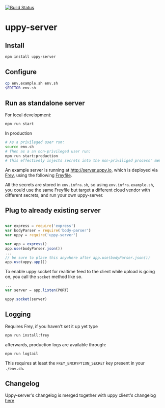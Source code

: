 [![Build Status](https://travis-ci.org/transloadit/uppy-server.svg?branch=master)](https://travis-ci.org/transloadit/uppy-server)

# uppy-server

## Install

```bash
npm install uppy-server
```

## Configure

```bash
cp env.example.sh env.sh
$EDITOR env.sh
```

## Run as standalone server

For local development:

```bash
npm run start
```

In production

```bash
# As a privileged user run:
source env.sh
# Then as a an non-privileged user run:
npm run start:production
# this effectively injects secrets into the non-priviliged process' memory, without giving it file access to the secrets
```

An example server is running at http://server.uppy.io, which is deployed via 
[Frey](https://github.com/kvz/frey), using the following [Freyfile](infra/Freyfile.toml).

All the secrets are stored in `env.infra.sh`, so using `env.infra.example.sh`, you could
use the same Freyfile but target a different cloud vendor with different secrets, and run your own
uppy-server.

## Plug to already existing server

```javascript

var express = require('express')
var bodyParser = require('body-parser')
var uppy = require('uppy-server')

var app = express()
app.use(bodyParser.json())
...
// be sure to place this anywhere after app.use(bodyParser.json())
app.use(uppy.app())

```

To enable uppy socket for realtime feed to the client while upload is going on, you call the `socket` method like so.

```javascript
...
var server = app.listen(PORT)

uppy.socket(server)

```

## Logging

Requires Frey, if you haven't set it up yet type

```bash
npm run install:frey
```

afterwards, production logs are available through:

```bash
npm run logtail
```

This requires at least the `FREY_ENCRYPTION_SECRET` key present in your `./env.sh`.

## Changelog

Uppy-server's changelog is merged together with uppy client's changelog [here](https://github.com/transloadit/uppy/blob/master/CHANGELOG.md)

